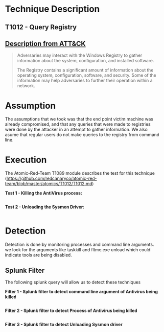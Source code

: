 # Technique Description

## T1012 - Query Registry
## [Description from ATT&CK](https://attack.mitre.org/techniques/T1012/)
<blockquote>
Adversaries may interact with the Windows Registry to gather information about the system, configuration, and installed software.

The Registry contains a significant amount of information about the operating system, configuration, software, and security. Some of the information may help adversaries to further their operation within a network.
</blockquote>

# Assumption
The assumptions that we took was that the end point victim machine was already compromised, and that any queries that were made to registries were done by the attacker in an attempt to gather information. We also asume that regular users do not make queries to the registry from command line.

# Execution
The Atomic-Red-Team T1089 module describes the test for this technique (https://github.com/redcanaryco/atomic-red-team/blob/master/atomics/T1012/T1012.md)

<b>Test 1 - Killing the AntiVirus process:</b>
<p align="center">
  <img src="">
</p>

<b>Test 2 - Unloading the Sysmon Driver:</b>
<p align="center">
  <img src="">
</p>

# Detection
Detection is done by monitoring processes and command line arguments. we look for the arguments like taskkill and fltmc.exe unload which could indicate tools are being disabled.

## Splunk Filter
The following splunk query will allow us to detect these techniques

<b>Filter 1 - Splunk filter to detect command line argument of Antivirus being killed</b>
<p align="center">
  <img src="">
</p>

<b>Filter 2 - Splunk filter to detect Process of Antivirus being killed</b>
<p align="center">
  <img src="">
</p>

<b>Filter 3 - Splunk filter to detect Unloading Sysmon driver</b>
<p align="center">
  <img src="">
</p>

